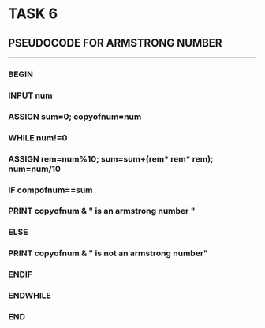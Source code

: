 # __TASK 6__
## __PSEUDOCODE FOR ARMSTRONG NUMBER__
---
### BEGIN
### INPUT num
### ASSIGN sum=0; copyofnum=num
### WHILE num!=0
###   ASSIGN rem=num%10; sum=sum+(rem* rem* rem); num=num/10
### IF compofnum==sum
###   PRINT copyofnum & " is an armstrong number "
### ELSE 
###   PRINT copyofnum & " is not an armstrong number"
### ENDIF
### ENDWHILE
### END


